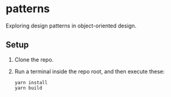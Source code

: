 # patterns

Exploring design patterns in object-oriented design.

## Setup

1. Clone the repo.

2. Run a terminal inside the repo root, and then execute these:
   ```
   yarn install
   yarn build
   ```

